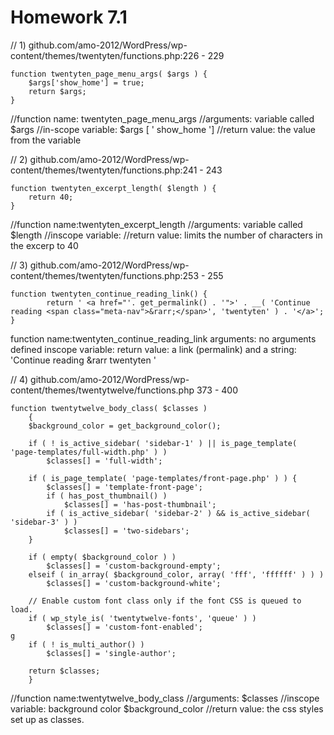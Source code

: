 # Homework 7.1 

// 1) github.com/amo-2012/WordPress/wp-content/themes/twentyten/functions.php:226 - 229
```
function twentyten_page_menu_args( $args ) {
    $args['show_home'] = true;
	return $args;
}

```

//function name: twentyten_page_menu_args
//arguments:     variable called $args
//in-scope variable: $args [ ' show_home ']
//return value: the value from the variable




// 2)  github.com/amo-2012/WordPress/wp-content/themes/twentyten/functions.php:241 - 243
```
function twentyten_excerpt_length( $length ) {
    return 40;
}
```

//function name:twentyten_excerpt_length
//arguments: variable called $length
//inscope variable:
//return value: limits the number of characters in the excerp to 40






// 3) github.com/amo-2012/WordPress/wp-content/themes/twentyten/functions.php:253 - 255
```            
function twentyten_continue_reading_link() {
        return ' <a href="'. get_permalink() . '">' . __( 'Continue reading <span class="meta-nav">&rarr;</span>', 'twentyten' ) . '</a>';
}
```

function name:twentyten_continue_reading_link
arguments: no arguments defined
inscope variable:
return value: a link (permalink)  and a string: 'Continue reading    &rarr   twentyten ' 







// 4) github.com/amo-2012/WordPress/wp-content/themes/twentytwelve/functions.php 373 - 400
```
function twentytwelve_body_class( $classes )
    {
    $background_color = get_background_color();

	if ( ! is_active_sidebar( 'sidebar-1' ) || is_page_template( 'page-templates/full-width.php' ) )
		$classes[] = 'full-width';

	if ( is_page_template( 'page-templates/front-page.php' ) ) {
		$classes[] = 'template-front-page';
		if ( has_post_thumbnail() )
			$classes[] = 'has-post-thumbnail';
		if ( is_active_sidebar( 'sidebar-2' ) && is_active_sidebar( 'sidebar-3' ) )
			$classes[] = 'two-sidebars';
	}

	if ( empty( $background_color ) )
		$classes[] = 'custom-background-empty';
	elseif ( in_array( $background_color, array( 'fff', 'ffffff' ) ) )
		$classes[] = 'custom-background-white';

	// Enable custom font class only if the font CSS is queued to load.
	if ( wp_style_is( 'twentytwelve-fonts', 'queue' ) )
		$classes[] = 'custom-font-enabled';
g
	if ( ! is_multi_author() )
		$classes[] = 'single-author';

	return $classes;
    }
```
    
//function name:twentytwelve_body_class
//arguments: $classes
//inscope variable:  background color   $background_color
//return value:  the css styles set up as classes.





